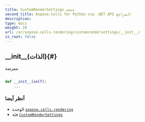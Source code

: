 ```yaml
---
title: CustomRenderSettings منشئ
second_title: Aspose.Cells for Python via .NET API المراجع
description:
type: docs
weight: 10
url: /ar/aspose.cells.rendering/customrendersettings/__init__/
is_root: false
---
```

##  \_\_init\_\_(الذات){#}
ممرضة



```python

def __init__(self):
    ...
```





###  أنظر أيضا
* الوحدة [`aspose.cells.rendering`](../../)
* فئة [`CustomRenderSettings`](/cells/python-net/ar/aspose.cells.rendering/customrendersettings)
